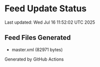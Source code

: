 # Feed Update Status
Last updated: Wed Jul 16 11:52:02 UTC 2025

## Feed Files Generated
- master.xml (82971 bytes)

Generated by GitHub Actions
